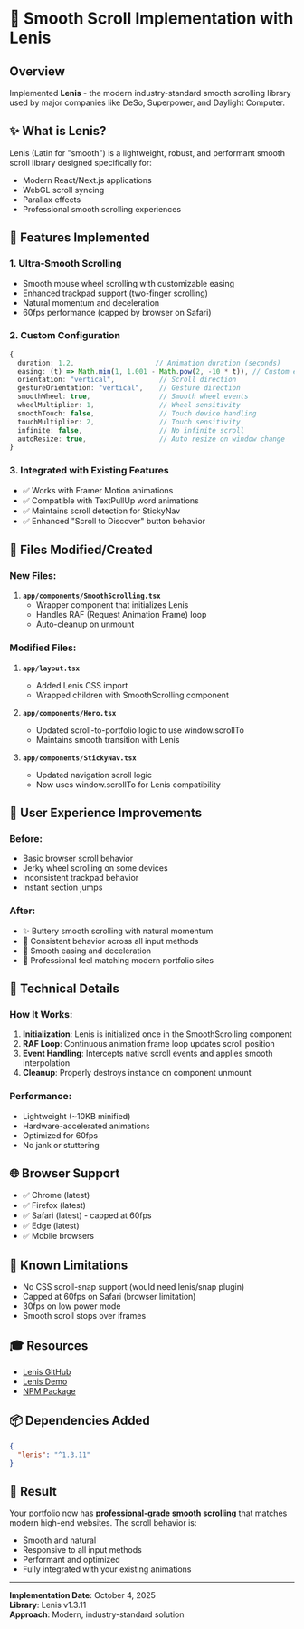 # 🚀 Smooth Scroll Implementation with Lenis

## Overview

Implemented **Lenis** - the modern industry-standard smooth scrolling library used by major companies like DeSo, Superpower, and Daylight Computer.

## ✨ What is Lenis?

Lenis (Latin for "smooth") is a lightweight, robust, and performant smooth scroll library designed specifically for:

- Modern React/Next.js applications
- WebGL scroll syncing
- Parallax effects
- Professional smooth scrolling experiences

## 🎯 Features Implemented

### 1. **Ultra-Smooth Scrolling**

- Smooth mouse wheel scrolling with customizable easing
- Enhanced trackpad support (two-finger scrolling)
- Natural momentum and deceleration
- 60fps performance (capped by browser on Safari)

### 2. **Custom Configuration**

```typescript
{
  duration: 1.2,                    // Animation duration (seconds)
  easing: (t) => Math.min(1, 1.001 - Math.pow(2, -10 * t)), // Custom easing
  orientation: "vertical",           // Scroll direction
  gestureOrientation: "vertical",    // Gesture direction
  smoothWheel: true,                 // Smooth wheel events
  wheelMultiplier: 1,                // Wheel sensitivity
  smoothTouch: false,                // Touch device handling
  touchMultiplier: 2,                // Touch sensitivity
  infinite: false,                   // No infinite scroll
  autoResize: true,                  // Auto resize on window change
}
```

### 3. **Integrated with Existing Features**

- ✅ Works with Framer Motion animations
- ✅ Compatible with TextPullUp word animations
- ✅ Maintains scroll detection for StickyNav
- ✅ Enhanced "Scroll to Discover" button behavior

## 📁 Files Modified/Created

### New Files:

1. **`app/components/SmoothScrolling.tsx`**
   - Wrapper component that initializes Lenis
   - Handles RAF (Request Animation Frame) loop
   - Auto-cleanup on unmount

### Modified Files:

1. **`app/layout.tsx`**

   - Added Lenis CSS import
   - Wrapped children with SmoothScrolling component

2. **`app/components/Hero.tsx`**

   - Updated scroll-to-portfolio logic to use window.scrollTo
   - Maintains smooth transition with Lenis

3. **`app/components/StickyNav.tsx`**
   - Updated navigation scroll logic
   - Now uses window.scrollTo for Lenis compatibility

## 🎨 User Experience Improvements

### Before:

- Basic browser scroll behavior
- Jerky wheel scrolling on some devices
- Inconsistent trackpad behavior
- Instant section jumps

### After:

- ✨ Buttery smooth scrolling with natural momentum
- 🎯 Consistent behavior across all input methods
- 🌊 Smooth easing and deceleration
- 💫 Professional feel matching modern portfolio sites

## 🔧 Technical Details

### How It Works:

1. **Initialization**: Lenis is initialized once in the SmoothScrolling component
2. **RAF Loop**: Continuous animation frame loop updates scroll position
3. **Event Handling**: Intercepts native scroll events and applies smooth interpolation
4. **Cleanup**: Properly destroys instance on component unmount

### Performance:

- Lightweight (~10KB minified)
- Hardware-accelerated animations
- Optimized for 60fps
- No jank or stuttering

## 🌐 Browser Support

- ✅ Chrome (latest)
- ✅ Firefox (latest)
- ✅ Safari (latest) - capped at 60fps
- ✅ Edge (latest)
- ✅ Mobile browsers

## 🚨 Known Limitations

- No CSS scroll-snap support (would need lenis/snap plugin)
- Capped at 60fps on Safari (browser limitation)
- 30fps on low power mode
- Smooth scroll stops over iframes

## 🎓 Resources

- [Lenis GitHub](https://github.com/darkroomengineering/lenis)
- [Lenis Demo](https://lenis.darkroom.engineering/)
- [NPM Package](https://www.npmjs.com/package/lenis)

## 📦 Dependencies Added

```json
{
  "lenis": "^1.3.11"
}
```

## 🎉 Result

Your portfolio now has **professional-grade smooth scrolling** that matches modern high-end websites. The scroll behavior is:

- Smooth and natural
- Responsive to all input methods
- Performant and optimized
- Fully integrated with your existing animations

---

**Implementation Date**: October 4, 2025  
**Library**: Lenis v1.3.11  
**Approach**: Modern, industry-standard solution
